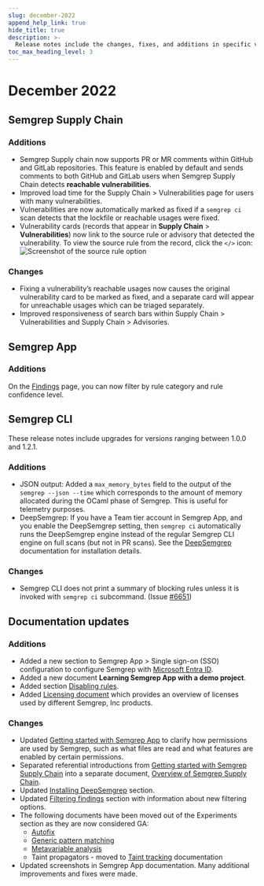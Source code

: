 ```yaml
---
slug: december-2022
append_help_link: true
hide_title: true
description: >-
  Release notes include the changes, fixes, and additions in specific versions of Semgrep.
toc_max_heading_level: 3
---
```


# December 2022

## Semgrep Supply Chain

### Additions

- Semgrep Supply chain now supports PR or MR comments within GitHub and GitLab repositories. This feature is enabled by default and sends comments to both GitHub and GitLab users when Semgrep Supply Chain detects **reachable vulnerabilities**.
- Improved load time for the Supply Chain > Vulnerabilities page for users with many vulnerabilities.
- Vulnerabilities are now automatically marked as fixed if a `semgrep ci` scan detects that the lockfile or reachable usages were fixed.
- Vulnerability cards (records that appear in **Supply Chain** > **Vulnerabilities**) now link to the source rule or advisory that detected the vulnerability. To view the source rule from the record, click the `</>` icon:
    ![Screenshot of the source rule option](/img/release-notes-see-source-rule.png)

### Changes

- Fixing a vulnerability’s reachable usages now causes the original vulnerability card to be marked as fixed, and a separate card will appear for unreachable usages which can be triaged separately.
- Improved responsiveness of search bars within Supply Chain > Vulnerabilities and Supply Chain > Advisories.

## Semgrep App

### Additions

On the [Findings](https://semgrep.dev/orgs/-/findings/) page, you can now filter by rule category and rule confidence level.

## Semgrep CLI

These release notes include upgrades for versions ranging between 1.0.0 and 1.2.1.

### Additions

- JSON output: Added a `max_memory_bytes` field to the output of the  `semgrep --json --time` which corresponds to the amount of memory allocated during the OCaml phase of Semgrep. This is useful for telemetry purposes.
- DeepSemgrep: If you have a Team tier account in Semgrep App, and you enable the DeepSemgrep setting, then `semgrep ci` automatically runs the DeepSemgrep engine instead of the regular Semgrep CLI engine on full scans (but not in PR scans). See the [DeepSemgrep](/semgrep-code/semgrep-pro-engine-intro) documentation for installation details.

### Changes

- Semgrep CLI does not print a summary of blocking rules unless it is invoked with `semgrep ci` subcommand. (Issue [#6651](https://github.com/semgrep/semgrep/pull/6651))

## Documentation updates

### Additions

- Added a new section to Semgrep App > Single sign-on (SSO) configuration to configure Semgrep with [Microsoft Entra ID](/deployment/sso#set-up-saml-sso-with-microsoft-entra-id).
- Added a new document **Learning Semgrep App with a demo project**.
- Added section [Disabling rules](/semgrep-code/policies/#disabling-rules).
- Added [Licensing document](/licensing) which provides an overview of licenses used by different Semgrep, Inc products.

### Changes

- Updated [Getting started with Semgrep App](/deployment/core-deployment) to clarify how permissions are used by Semgrep, such as what files are read and what features are enabled by certain permissions.
- Separated referential introductions from [Getting started with Semgrep Supply Chain](/semgrep-supply-chain/getting-started) into a separate document, [Overview of Semgrep Supply Chain](/semgrep-supply-chain/overview).
- Updated [Installing DeepSemgrep](/semgrep-code/semgrep-pro-engine-intro) section.
- Updated [Filtering findings](/semgrep-code/findings/#filter-findings) section with information about new filtering options.
- The following documents have been moved out of the Experiments section as they are now considered GA:
    - [Autofix](/writing-rules/autofix)
    - [Generic pattern matching](/writing-rules/generic-pattern-matching)
    - [Metavariable analysis](/writing-rules/metavariable-analysis)
    - Taint propagators - moved to [Taint tracking](/writing-rules/data-flow/taint-mode#propagators-pro) documentation
- Updated screenshots in Semgrep App documentation. Many additional improvements and fixes were made.
